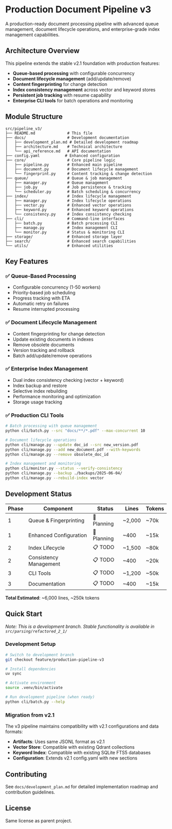 # Production Document Pipeline v3

A production-ready document processing pipeline with advanced queue management, document lifecycle operations, and enterprise-grade index management capabilities.

## Architecture Overview

This pipeline extends the stable v2.1 foundation with production features:

- **Queue-based processing** with configurable concurrency
- **Document lifecycle management** (add/update/remove)
- **Content fingerprinting** for change detection
- **Index consistency management** across vector and keyword stores
- **Persistent job tracking** with resume capability
- **Enterprise CLI tools** for batch operations and monitoring

## Module Structure

```
src/pipeline_v3/
├── README.md              # This file
├── docs/                  # Development documentation
│   ├── development_plan.md # Detailed development roadmap
│   ├── architecture.md    # Technical architecture
│   └── api_reference.md   # API documentation
├── config.yaml           # Enhanced configuration
├── core/                  # Core pipeline logic
│   ├── pipeline.py        # Enhanced main pipeline
│   ├── document.py        # Document lifecycle management
│   └── fingerprint.py     # Content tracking & change detection
├── queue/                 # Queue & job management
│   ├── manager.py         # Queue management
│   ├── job.py             # Job persistence & tracking
│   └── scheduler.py       # Batch scheduling & concurrency
├── index/                 # Index lifecycle management
│   ├── manager.py         # Index lifecycle operations
│   ├── vector.py          # Enhanced vector operations
│   ├── keyword.py         # Enhanced keyword operations
│   └── consistency.py     # Index consistency checking
├── cli/                   # Command-line interfaces
│   ├── batch.py           # Batch processing CLI
│   ├── manage.py          # Index management CLI
│   └── monitor.py         # Status & monitoring CLI
├── storage/               # Enhanced storage layer
├── search/                # Enhanced search capabilities
└── utils/                 # Enhanced utilities
```

## Key Features

### ✅ Queue-Based Processing
- Configurable concurrency (1-50 workers)
- Priority-based job scheduling
- Progress tracking with ETA
- Automatic retry on failures
- Resume interrupted processing

### ✅ Document Lifecycle Management  
- Content fingerprinting for change detection
- Update existing documents in indexes
- Remove obsolete documents
- Version tracking and rollback
- Batch add/update/remove operations

### ✅ Enterprise Index Management
- Dual index consistency checking (vector + keyword)
- Index backup and restore
- Selective index rebuilding
- Performance monitoring and optimization
- Storage usage tracking

### ✅ Production CLI Tools
```bash
# Batch processing with queue management
python cli/batch.py --src "docs/**/*.pdf" --max-concurrent 10

# Document lifecycle operations
python cli/manage.py --update doc_id --src new_version.pdf
python cli/manage.py --add new_document.pdf --with-keywords
python cli/manage.py --remove obsolete_doc_id

# Index management and monitoring
python cli/monitor.py --status --verify-consistency
python cli/manage.py --backup ./backups/2025-06-04/
python cli/manage.py --rebuild-index vector
```

## Development Status

| Phase | Component | Status | Lines | Tokens |
|-------|-----------|--------|-------|--------|
| 1 | Queue & Fingerprinting | 🚧 Planning | ~2,000 | ~70k |
| 1 | Enhanced Configuration | 🚧 Planning | ~400 | ~15k |
| 2 | Index Lifecycle | 📋 TODO | ~1,500 | ~80k |
| 2 | Consistency Management | 📋 TODO | ~400 | ~20k |
| 3 | CLI Tools | 📋 TODO | ~1,200 | ~50k |
| 3 | Documentation | 📋 TODO | ~400 | ~15k |

**Total Estimated**: ~6,000 lines, ~250k tokens

## Quick Start

*Note: This is a development branch. Stable functionality is available in `src/parsing/refactored_2_1/`*

### Development Setup
```bash
# Switch to development branch
git checkout feature/production-pipeline-v3

# Install dependencies
uv sync

# Activate environment
source .venv/bin/activate

# Run development pipeline (when ready)
python cli/batch.py --help
```

### Migration from v2.1

The v3 pipeline maintains compatibility with v2.1 configurations and data formats:

- **Artifacts**: Uses same JSONL format as v2.1
- **Vector Store**: Compatible with existing Qdrant collections
- **Keyword Index**: Compatible with existing SQLite FTS5 databases
- **Configuration**: Extends v2.1 config.yaml with new sections

## Contributing

See `docs/development_plan.md` for detailed implementation roadmap and contribution guidelines.

## License

Same license as parent project.
